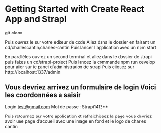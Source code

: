 # Getting Started with Create React App and Strapi

git clone 

Puis ouvrez le sur votre editeur de code
Allez dans le dossier en faisant un cd/charlescantin/charles-cantin
Puis lancer l'application avec un npm start


En parallèles ouvrez un second terminal et allez dans le dossier de strapi puis faites un cd/strapi-project
Puis lancez la commande npm run develop pour aller sur le panel d'administration de strapi
Puis cliquez sur http://localhost:1337/admin

## Vous devriez arrivez un formulaire de login Voici les coordonnées à saisir
Login test@gmail.com
Mot de passe : Strapi1412**

Puis retournez sur votre application et rafraichissez la page vous devriez avoir une page d'accueil avec une image en fond et le logo de charles cantin
